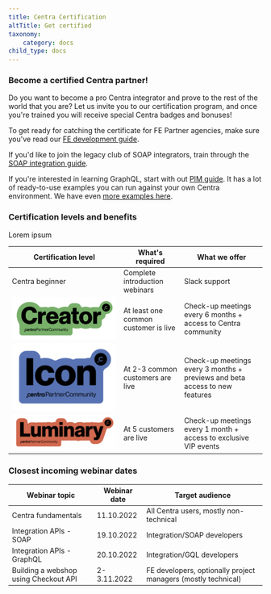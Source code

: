 ```yaml
---
title: Centra Certification
altTitle: Get certified
taxonomy:
    category: docs
child_type: docs
---
```


### Become a certified Centra partner!

Do you want to become a pro Centra integrator and prove to the rest of the world that you are? Let us invite you to our certification program, and once you're trained you will receive special Centra badges and bonuses!

To get ready for catching the certificate for FE Partner agencies, make sure you've read our [FE development guide](/fe-development/fe-elements).

If you'd like to join the legacy club of SOAP integrators, train through the [SOAP integration guide](/guides/erp-integration).

If you're interested in learning GraphQL, start with out [PIM guide](/guides/pim-gql-integration). It has a lot of ready-to-use examples you can run against your own Centra environment. We have even [more examples here](/api-references/graphql-integration-api/examples).

### Certification levels and benefits

Lorem ipsum

| **Certification level** | **What's required** | **What we offer** |
| --- | --- | --- |
| Centra beginner | Complete introduction webinars | Slack support |
| ![](cert-lvl-1.png) | At least one common customer is live | Check-up meetings every 6 months + access to Centra community |
| ![](cert-lvl-2.png) | At 2-3 common customers are live | Check-up meetings every 3 months + previews and beta access to new features |
| ![](cert-lvl-3.png) | At 5 customers are live | Check-up meetings every 1 month + access to exclusive VIP events |

### Closest incoming webinar dates

| Webinar topic | Webinar date | Target audience |
| --- | --- | --- |
| Centra fundamentals | 11.10.2022 | All Centra users, mostly non-technical |
| Integration APIs - SOAP | 19.10.2022 | Integration/SOAP developers |
| Integration APIs - GraphQL | 20.10.2022 | Integration/GQL developers |
| Building a webshop using Checkout API | 2-3.11.2022 | FE developers, optionally project managers (mostly technical) |
